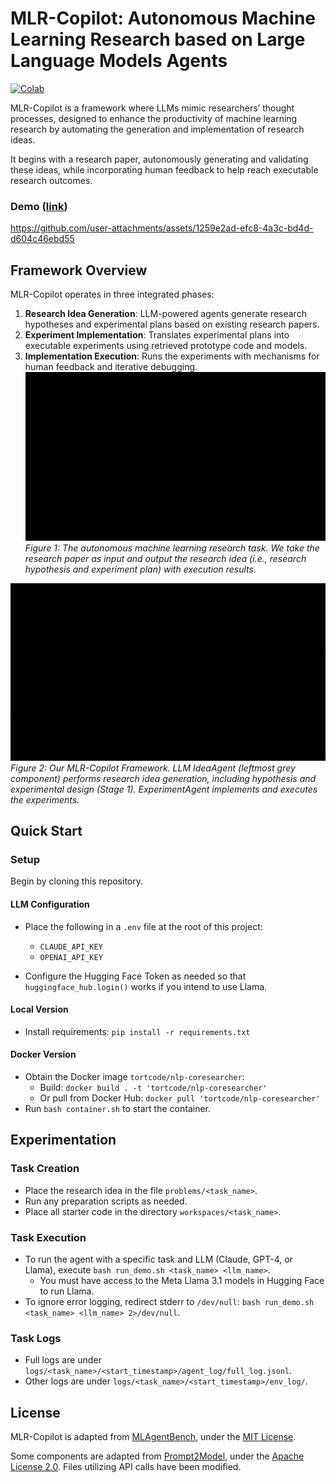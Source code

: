 # MLR-Copilot: Autonomous Machine Learning Research based on Large Language Models Agents
[![Colab](https://colab.research.google.com/assets/colab-badge.svg)](https://colab.research.google.com/drive/1aMh94R1Nl6r0wTzRVJFzsx-S3pwadmFD?usp=sharing)


MLR-Copilot is a framework where LLMs mimic researchers’ thought processes, designed to enhance the productivity of machine learning research by automating the generation and implementation of research ideas.

It begins with a research paper, autonomously generating and validating these ideas, while incorporating human feedback to help reach executable research outcomes.



### Demo ([link](https://huggingface.co/spaces/du-lab/MLR-Copilot))

https://github.com/user-attachments/assets/1259e2ad-efc8-4a3c-bd4d-d604c46ebd55


## Framework Overview

MLR-Copilot operates in three integrated phases:

1. **Research Idea Generation**: LLM-powered agents generate research hypotheses and experimental plans based on existing research papers.
2. **Experiment Implementation**: Translates experimental plans into executable experiments using retrieved prototype code and models.
3. **Implementation Execution**: Runs the experiments with mechanisms for human feedback and iterative debugging.
![MLR-Copilot Framework](gif/figure1.gif)
*Figure 1: The autonomous machine learning research task. We take the research paper as input and output the research idea (i.e., research hypothesis and experiment plan) with execution results.*

![MLR-Copilot Process](gif/figure2.gif)
*Figure 2: Our MLR-Copilot Framework. LLM IdeaAgent (leftmost grey component) performs research idea generation, including hypothesis and experimental design (Stage 1). ExperimentAgent implements and executes the experiments.*

## Quick Start

### Setup

Begin by cloning this repository.

#### LLM Configuration

- Place the following in a `.env` file at the root of this project:
  - `CLAUDE_API_KEY`
  - `OPENAI_API_KEY`

- Configure the Hugging Face Token as needed so that `huggingface_hub.login()` works if you intend to use Llama.

#### Local Version

- Install requirements: `pip install -r requirements.txt`

#### Docker Version

- Obtain the Docker image `tortcode/nlp-coresearcher`:
  - Build: `docker build . -t 'tortcode/nlp-coresearcher'`
  - Or pull from Docker Hub: `docker pull 'tortcode/nlp-coresearcher'`
- Run `bash container.sh` to start the container.

## Experimentation

### Task Creation

- Place the research idea in the file `problems/<task_name>`.
- Run any preparation scripts as needed.
- Place all starter code in the directory `workspaces/<task_name>`.

### Task Execution

- To run the agent with a specific task and LLM (Claude, GPT-4, or Llama), execute `bash run_demo.sh <task_name> <llm_name>`.
  - You must have access to the Meta Llama 3.1 models in Hugging Face to run Llama.
- To ignore error logging, redirect stderr to `/dev/null`: `bash run_demo.sh <task_name> <llm_name> 2>/dev/null`.

### Task Logs

- Full logs are under `logs/<task_name>/<start_timestamp>/agent_log/full_log.jsonl`.
- Other logs are under `logs/<task_name>/<start_timestamp>/env_log/`.

## License

MLR-Copilot is adapted from [MLAgentBench](https://github.com/snap-stanford/MLAgentBench), under the [MIT License](https://github.com/snap-stanford/MLAgentBench/blob/main/LICENSE).

Some components are adapted from [Prompt2Model](https://github.com/neulab/prompt2model/), under the [Apache License 2.0](https://github.com/neulab/prompt2model/blob/main/LICENSE). Files utilizing API calls have been modified.
